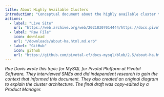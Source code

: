 ```yaml
---
title: About Highly Available Clusters
introduction: "Conceptual document about the highly available cluster typology for MySQL for Pivotal Platform"
actions:
  - label: "Live Site"
    url: "https://web.archive.org/web/20210307014444/https://docs.pivotal.io/p-mysql/2-5/about-ha.html"
  - label: "Raw File"
    icon: download
    url: "/downloads/about-ha.html.md.erb"
  - label: "GitHub"
    icon: github
    url: "https://github.com/pivotal-cf/docs-mysql/blob/2.5/about-ha.html.md.erb"
---
```


_Rae Davis wrote this topic for MySQL for Pivotal Platform at Pivotal Software. They interviewed SMEs and did independent research to gain the context that informed this document. They also created an original diagram to explain the cluster architecture. The final draft was copy-edited by a Product Manager._
